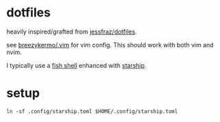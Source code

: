 # dotfiles

heavily inspired/grafted from [jessfraz/dotfiles](https://github.com/jessfraz/dotfiles).

see [breezykermo/.vim](https://github.com/breezykermo/.vim) for vim config.
This should work with both vim and nvim.

I typically use a [fish shell](https://fishshell.com/) enhanced with
[starship](https://github.com/starship/starship).


# setup
```
ln -sf .config/starship.toml $HOME/.config/starship.toml
```
